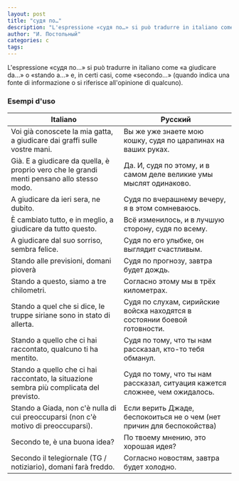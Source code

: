 ```yaml
---
layout: post
title: "судя по…"
description: "L'espressione «судя по…» si può tradurre in italiano come «a giudicare da…» o «stando a…» e, in certi casi, come «secondo…» (quando indica una fonte di informazione o si riferisce all'opinione di qualcuno)."
author: "И. Постольный"
categories: с
tags:
---
```


L'espressione «судя по…» si può tradurre in italiano come «a giudicare da…» o «stando a…» e, in certi casi, come «secondo…» (quando indica una fonte di informazione o si riferisce all'opinione di qualcuno).

### Esempi d'uso

| Italiano | Русский |
|----------|---------|
|Voi già conoscete la mia gatta, a giudicare dai graffi sulle vostre mani.|Вы же уже знаете мою кошку, судя по царапинах на ваших руках.|
|Già. E a giudicare da quella, è proprio vero che le grandi menti pensano allo stesso modo.|Да. И, судя по этому, и в самом деле великие умы мыслят одинаково.|
|A giudicare da ieri sera, ne dubito.|Судя по вчерашнему вечеру, я в этом сомневаюсь.|
|È cambiato tutto, e in meglio, a giudicare da tutto questo.|Всё изменилось, и в лучшую сторону, судя по всему.|
|A giudicare dal suo sorriso, sembra felice.|Судя по его улыбке, он выглядит счастливым.|
|Stando alle previsioni, domani pioverà|Судя по прогнозу, завтра будет дождь.|
|Stando a questo, siamo a tre chilometri.|Согласно этому мы в трёх километрах.|
|Stando a quel che si dice, le truppe siriane sono in stato di allerta.|Судя по слухам, сирийские войска находятся в состоянии боевой готовности.|
|Stando a quello che ci hai raccontato, qualcuno ti ha mentito.|Судя по тому, что ты нам рассказал, кто-то тебя обманул.|
|Stando a quello che ci hai raccontato, la situazione sembra più complicata del previsto.|Судя по тому, что ты нам рассказал, ситуация кажется сложнее, чем ожидалось.|
|Stando a Giada, non c'è nulla di cui preoccuparsi (non c'è motivo di preoccuparsi).|Если верить Джаде, беспокоиться не о чем (нет причин для беспокойства)|
|Secondo te, è una buona idea?|По твоему мнению, это хорошая идея?|
|Secondo il telegiornale (TG / notiziario), domani farà freddo.|Согласно новостям, завтра будет холодно.|